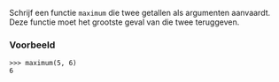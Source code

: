 Schrijf een functie `maximum` die twee getallen als argumenten aanvaardt.
Deze functie moet het grootste geval van die twee teruggeven.

### Voorbeeld

```console?lang=python&prompt=>>>
>>> maximum(5, 6)
6
```
